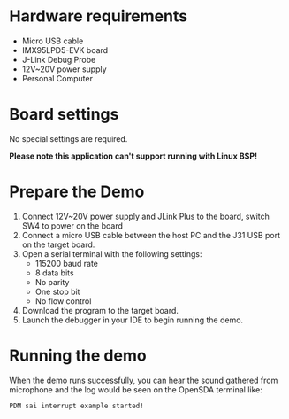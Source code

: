 Hardware requirements
=====================
- Micro USB cable
- IMX95LPD5-EVK  board
- J-Link Debug Probe
- 12V~20V power supply
- Personal Computer

Board settings
==============
No special settings are required.

**Please note this application can't support running with Linux BSP!**

Prepare the Demo
================
1.  Connect 12V~20V power supply and JLink Plus to the board, switch SW4 to power on the board
2.  Connect a micro USB cable between the host PC and the J31 USB port on the target board.
3.  Open a serial terminal with the following settings:
    - 115200 baud rate
    - 8 data bits
    - No parity
    - One stop bit
    - No flow control
4.  Download the program to the target board.
5.  Launch the debugger in your IDE to begin running the demo.


Running the demo
===============
When the demo runs successfully, you can hear the sound gathered from microphone and the log would be seen on the OpenSDA terminal like:

~~~~~~~~~~~~~~~~~~~
PDM sai interrupt example started!
~~~~~~~~~~~~~~~~~~~
